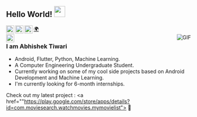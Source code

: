 ## Hello World! <img src="https://raw.githubusercontent.com/iampavangandhi/iampavangandhi/master/gifs/Hi.gif" width="30px">


<a href="https://www.linkedin.com/in/abhishek-tiwari7/">
  <img align="left" alt="Abhishek's Linkdein" width="22px" src="https://cdn.jsdelivr.net/npm/simple-icons@v3/icons/linkedin.svg" />
</a>
<a href="https://github.com/zeus0789">
  <img align="left" alt="Abhishek's Github" width="22px" src="https://cdn.jsdelivr.net/npm/simple-icons@v3/icons/github.svg" />
</a>
<a href="https://www.codechef.com/users/zeus0789">
  <img align="left" alt="Abhishek's CodeChef" width="22px" src="https://cdn.jsdelivr.net/npm/simple-icons@v3/icons/codechef.svg" />
</a>
<a href="https://www.zeus0789.github.io">
   🌍
</a>
<br />
<a href="https://twitter.com/captain_coolaf">
  <img align="left" alt="Abhishek's Twitter" width="22px" src="https://cdn.jsdelivr.net/npm/simple-icons@v3/icons/twitter.svg" />
</a>
<img align="right" alt="GIF" src="https://media.giphy.com/media/LmNwrBhejkK9EFP504/giphy.gif" />

### I am Abhishek Tiwari
- Android, Flutter, Python, Machine Learning.
- A Computer Engineering Undergraduate Student. 
- Currently working on some of my cool side projects based on Android Development and Machine Learning.
- I'm currently looking for 6-month internships.

Check out my latest project : <a href=""https://play.google.com/store/apps/details?id=com.moviesearch.watchmovies.mymovielist"> :iphone: </a>
